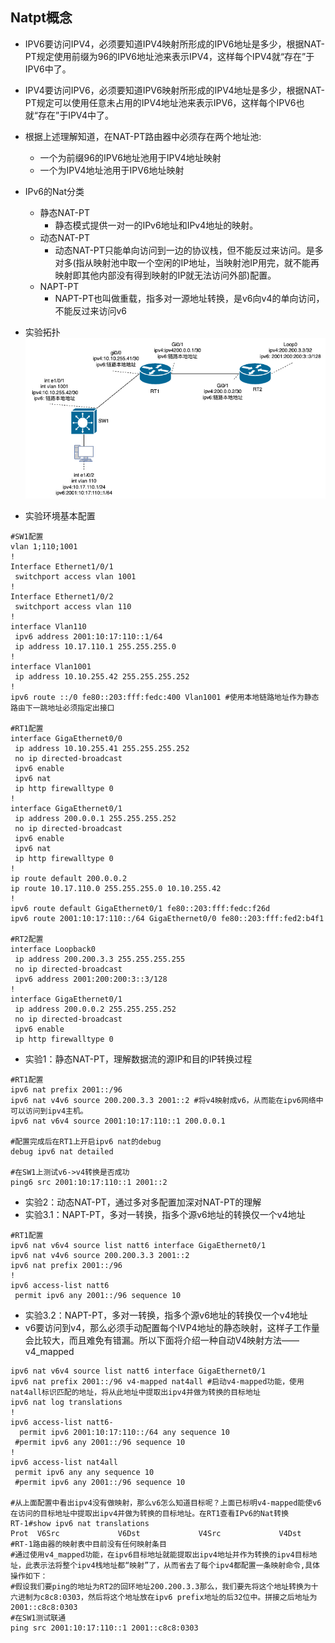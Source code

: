  ## Natpt概念

- IPV6要访问IPV4，必须要知道IPV4映射所形成的IPV6地址是多少，根据NAT-PT规定使用前缀为96的IPV6地址池来表示IPV4，这样每个IPV4就“存在”于IPV6中了。
- IPV4要访问IPV6，必须要知道IPV6映射所形成的IPV4地址是多少，根据NAT-PT规定可以使用任意未占用的IPV4地址池来表示IPV6，这样每个IPV6也就“存在”于IPV4中了。

- 根据上述理解知道，在NAT-PT路由器中必须存在两个地址池:
  - 一个为前缀96的IPV6地址池用于IPV4地址映射
  - 一个为IPV4地址池用于IPV6地址映射

- IPv6的Nat分类
  - 静态NAT-PT
    - 静态模式提供一对一的IPv6地址和IPv4地址的映射。
  - 动态NAT-PT
    - 动态NAT-PT只能单向访问到一边的协议栈，但不能反过来访问。是多对多(指从映射池中取一个空闲的IP地址，当映射池IP用完，就不能再映射即其他内部没有得到映射的IP就无法访问外部)配置。
  - NAPT-PT
    - NAPT-PT也叫做重载，指多对一源地址转换，是v6向v4的单向访问，不能反过来访问v6

- 实验拓扑
![pic](pics/1.png)

- 实验环境基本配置
```shell
#SW1配置
vlan 1;110;1001
!
Interface Ethernet1/0/1
 switchport access vlan 1001
!
Interface Ethernet1/0/2
 switchport access vlan 110
!
interface Vlan110
 ipv6 address 2001:10:17:110::1/64
 ip address 10.17.110.1 255.255.255.0
!
interface Vlan1001
 ip address 10.10.255.42 255.255.255.252
!
ipv6 route ::/0 fe80::203:fff:fedc:400 Vlan1001 #使用本地链路地址作为静态路由下一跳地址必须指定出接口

#RT1配置
interface GigaEthernet0/0
 ip address 10.10.255.41 255.255.255.252
 no ip directed-broadcast
 ipv6 enable
 ipv6 nat
 ip http firewalltype 0
!
interface GigaEthernet0/1
 ip address 200.0.0.1 255.255.255.252
 no ip directed-broadcast
 ipv6 enable
 ipv6 nat
 ip http firewalltype 0
!
ip route default 200.0.0.2
ip route 10.17.110.0 255.255.255.0 10.10.255.42
!
ipv6 route default GigaEthernet0/1 fe80::203:fff:fedc:f26d
ipv6 route 2001:10:17:110::/64 GigaEthernet0/0 fe80::203:fff:fed2:b4f1

#RT2配置
interface Loopback0
 ip address 200.200.3.3 255.255.255.255
 no ip directed-broadcast
 ipv6 address 2001:200:200:3::3/128
!
interface GigaEthernet0/1
 ip address 200.0.0.2 255.255.255.252
 no ip directed-broadcast
 ipv6 enable
 ip http firewalltype 0
```

- 实验1：静态NAT-PT，理解数据流的源IP和目的IP转换过程
```shell
#RT1配置
ipv6 nat prefix 2001::/96
ipv6 nat v4v6 source 200.200.3.3 2001::2 #将v4映射成v6，从而能在ipv6网络中可以访问到ipv4主机。
ipv6 nat v6v4 source 2001:10:17:110::1 200.0.0.1

#配置完成后在RT1上开启ipv6 nat的debug
debug ipv6 nat detailed

#在SW1上测试v6->v4转换是否成功
ping6 src 2001:10:17:110::1 2001::2
```

- 实验2：动态NAT-PT，通过多对多配置加深对NAT-PT的理解
- 实验3.1：NAPT-PT，多对一转换，指多个源v6地址的转换仅一个v4地址
```shell
#RT1配置
ipv6 nat v6v4 source list natt6 interface GigaEthernet0/1
ipv6 nat v4v6 source 200.200.3.3 2001::2
ipv6 nat prefix 2001::/96 
!
ipv6 access-list natt6
 permit ipv6 any 2001::/96 sequence 10
```
- 实验3.2：NAPT-PT，多对一转换，指多个源v6地址的转换仅一个v4地址
- v6要访问到v4，那么必须手动配置每个IVP4地址的静态映射，这样子工作量会比较大，而且难免有错漏。所以下面将介绍一种自动V4映射方法——v4_mapped
```shell
ipv6 nat v6v4 source list natt6 interface GigaEthernet0/1
ipv6 nat prefix 2001::/96 v4-mapped nat4all #启动v4-mapped功能，使用nat4all标识匹配的地址，将从此地址中提取出ipv4并做为转换的目标地址
ipv6 nat log translations
!
ipv6 access-list natt6-
  permit ipv6 2001:10:17:110::/64 any sequence 10
 #permit ipv6 any 2001::/96 sequence 10
!
ipv6 access-list nat4all
 permit ipv6 any any sequence 10
 #permit ipv6 any 2001::/96 sequence 10

#从上面配置中看出ipv4没有做映射，那么v6怎么知道目标呢？上面已标明v4-mapped能使v6在访问的目标地址中提取出ipv4并做为转换的目标地址。在RT1查看IPv6的Nat转换
RT-1#show ipv6 nat translations
Prot  V6Src             V6Dst             V4Src             V4Dst
#RT-1路由器的映射表中目前没有任何映射条目
#通过使用v4_mapped功能，在ipv6目标地址就能提取出ipv4地址并作为转换的ipv4目标地址，此表示法将整个ipv4栈地址都“映射”了，从而省去了每个ipv4都配置一条映射命令,具体操作如下：
#假设我们要ping的地址为RT2的回环地址200.200.3.3那么，我们要先将这个地址转换为十六进制为c8c8:0303，然后将这个地址放在ipv6 prefix地址的后32位中。拼接之后地址为2001::c8c8:0303
#在SW1测试联通
ping src 2001:10:17:110::1 2001::c8c8:0303 

```



